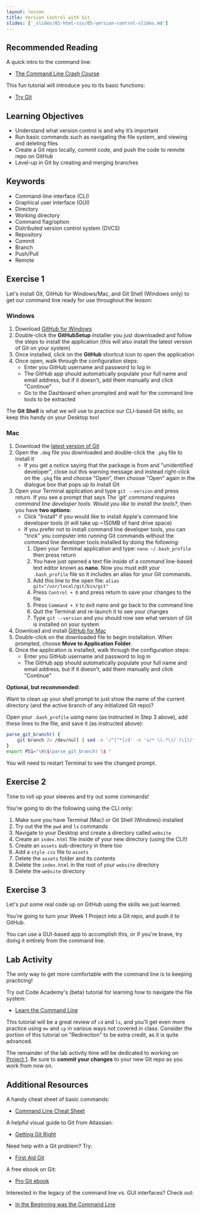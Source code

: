 ```yaml
---
layout: lesson
title: Version Control with Git
slides: ['_slides/01-html-css/05-version-control-slides.md']
---
```


## Recommended Reading

A quick intro to the command line:

- [The Command Line Crash Course](http://cli.learncodethehardway.org/book/)

This fun tutorial will introduce you to its basic functions:

- [Try Git](https://try.github.io/)

## Learning Objectives

- Understand what version control is and why it’s important
- Run basic commands such as navigating the file system, and viewing and deleting files
- Create a Git repo locally, commit code, and push the code to remote repo on GitHub
- Level-up in Git by creating and merging branches

## Keywords

- Command-line interface (CLI)
- Graphical user interface (GUI)
- Directory
- Working directory
- Command flag/option
- Distributed version control system (DVCS)
- Repository
- Commit
- Branch
- Push/Pull
- Remote

## Exercise 1

Let's install Git, GitHub for Windows/Mac, and Git Shell (Windows only) to get our command line ready for use throughout the lesson:

### Windows

1. Download [GitHub for Windows](https://windows.github.com/)
2. Double-click the **GitHubSetup** installer you just downloaded and follow the steps to install the application (this will also install the latest version of Git on your system)
3. Once installed, click on the **GitHub** shortcut icon to open the application
4. Once open, walk through the configuration steps:
	- Enter you GitHub username and password to log in
	- The GitHub app should automatically populate your full name and email address, but if it doesn't, add them manually and click "Continue"
	- Go to the Dashboard when prompted and wait for the command line tools to be extracted

The **Git Shell** is what we will use to practice our CLI-based Git skills, so keep this handy on your Desktop too!

### Mac

1. Download the [latest version of Git](https://git-scm.com/downloads)
2. Open the `.dmg` file you downloaded and double-click the `.pkg` file to install it
   - If you get a notice saying that the package is from and "unidentified developer", close out this warning message and instead right-click on the `.pkg` file and choose "Open", then choose "Open" again in the dialogue box that pops up to install Git
3. Open your Terminal application and type `git --version` and press return. If you see a prompt that says *The 'git' command requires command line developer tools. Would you like to install the tools?*, then you have **two options**:
   - Click "Install" if you would like to install Apple's command line developer tools (it will take up ~150MB of hard drive space)
   - If you prefer not to install command line developer tools, you can "trick" you computer into running Git commands without the command line developer tools installed by doing the following:
      1. Open your Terminal application and type: `nano ~/.bash_profile` then press return
      2. You have just opened a text file inside of a command line-based text editor known as **nano**. Now you must edit your `.bash_profile` file so it includes an alias for your Git commands.
      3. Add this line to the open file: `alias git="/usr/local/git/bin/git"`
      4. Press `Control + O` and press return to save your changes to the file
      5. Press `Command + X` to exit nano and go back to the command line
      6. Quit the Terminal and re-launch it to see your changes
      7. Type `git --version` and you should now see what version of Git is installed on your system
4. Download and install [GitHub for Mac](https://mac.github.com/)
5. Double-click on the downloaded file to begin installation. When prompted, choose **Move to Application Folder**.
6. Once the application is installed, walk through the configuration steps:
   - Enter you GitHub username and password to log in
   - The GitHub app should automatically populate your full name and email address, but if it doesn't, add them manually and click "Continue"

**Optional, but recommended:**

Want to clean up your shell prompt to just show the name of the current directory (and the active branch of any initialized Git repo)?

Open your `.bash_profile` using nano (as instructed in Step 3 above), add these lines to the file, and save it (as instructed above):

```bash
parse_git_branch() {
    git branch 2> /dev/null | sed -e '/^[^*]/d' -e 's/* \(.*\)/ (\1)/'
}
export PS1="\W\$(parse_git_branch) \$ "
```

You will need to restart Terminal to see the changed prompt.

## Exercise 2

Time to roll up your sleeves and try out some commands!

You're going to do the following using the CLI only:

1. Make sure you have Terminal (Mac) or Git Shell (Windows) installed
2. Try out the the `pwd` and `ls` commands
3. Navigate to your Desktop and create a directory called `website`
4. Create an `index.html` file inside of your new directory (using the CLI!)
5. Create an `assets` sub-directory in there too
6. Add a `style.css` file to `assets`
7. Delete the `assets` folder and its contents
8. Delete the `index.html` in the root of your `website` directory
9. Delete the `website` directory

## Exercise 3

Let's put some real code up on GitHub using the skills we just learned.

You're going to turn your Week 1 Project into a Git repo, and push it to GitHub.

You can use a GUI-based app to accomplish this, or if you're brave, try doing it entirely from the command line.

## Lab Activity

The only way to get more comfortable with the command line is to keeping practicing!

Try out Code Academy's (beta) tutorial for learning how to navigate the file system:

- [Learn the Command Line](https://www.codecademy.com/en/courses/learn-the-command-line)

This tutorial will be a great review of `cd` and `ls`, and you'll get even more practice using `mv` and `cp` in various ways not covered in class. Consider the portion of this tutorial on "Redirection" to be extra credit, as it is quite advanced.

The remainder of the lab activity time will be dedicated to working on [Project 1](/project/project-1/). Be sure to **commit your changes** to your new Git repo as you work from now on.

## Additional Resources

A handy cheat sheet of basic commands:

- [Command Line Cheat Sheet](http://www.git-tower.com/blog/command-line-cheat-sheet)

A helpful visual guide to Git from Atlassian:

- [Getting Git Right](https://www.atlassian.com/git/)

Need help with a Git problem? Try:

- [First Aid Git](http://firstaidgit.io/#/)

A free ebook on Git:

- [Pro Git ebook](http://git-scm.com/book/en/v2)

Interested in the legacy of the command line vs. GUI interfaces? Check out:

- [In the Beginning was the Command Line](http://cristal.inria.fr/~weis/info/commandline.html)
